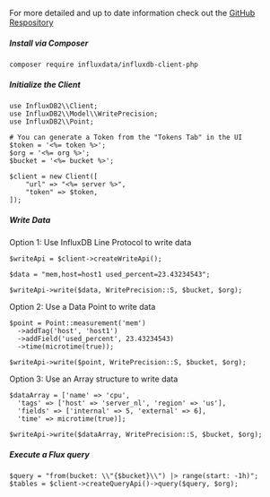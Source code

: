 For more detailed and up to date information check out the [GitHub Respository](https://github.com/influxdata/influxdb-client-php)

##### Install via Composer

```
composer require influxdata/influxdb-client-php
```

##### Initialize the Client

```
use InfluxDB2\\Client;
use InfluxDB2\\Model\\WritePrecision;
use InfluxDB2\\Point;

# You can generate a Token from the "Tokens Tab" in the UI
$token = '<%= token %>';
$org = '<%= org %>';
$bucket = '<%= bucket %>';

$client = new Client([
    "url" => "<%= server %>",
    "token" => $token,
]);
```

##### Write Data

Option 1: Use InfluxDB Line Protocol to write data

```
$writeApi = $client->createWriteApi();

$data = "mem,host=host1 used_percent=23.43234543";

$writeApi->write($data, WritePrecision::S, $bucket, $org);
```

Option 2: Use a Data Point to write data

```
$point = Point::measurement('mem')
  ->addTag('host', 'host1')
  ->addField('used_percent', 23.43234543)
  ->time(microtime(true));

$writeApi->write($point, WritePrecision::S, $bucket, $org);
```

Option 3: Use an Array structure to write data

```
$dataArray = ['name' => 'cpu',
  'tags' => ['host' => 'server_nl', 'region' => 'us'],
  'fields' => ['internal' => 5, 'external' => 6],
  'time' => microtime(true)];

$writeApi->write($dataArray, WritePrecision::S, $bucket, $org);
```

##### Execute a Flux query

```
$query = "from(bucket: \\"{$bucket}\\") |> range(start: -1h)";
$tables = $client->createQueryApi()->query($query, $org);
```

